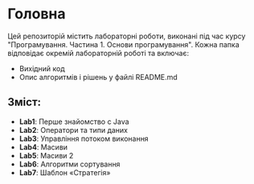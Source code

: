 # Головна

Цей репозиторій містить лабораторні роботи, виконані під час курсу "Програмування. Частина 1. Основи програмування". Кожна папка відповідає окремій лабораторній роботі та включає:

- Вихідний код
- Опис алгоритмів і рішень у файлі README.md

## Зміст:
- **Lab1**: Перше знайомство с Java
- **Lab2**: Оператори та типи даних
- **Lab3**: Управління потоком виконання
- **Lab4**: Масиви
- **Lab5**: Масиви 2
- **Lab6**: Алгоритми сортування
- **Lab7**: Шаблон «Стратегія»